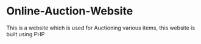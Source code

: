 # Online-Auction-Website
This is a website which is used for Auctioning various items, this website is built using PHP
